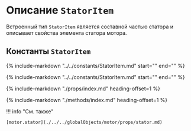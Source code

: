 # Описание `StatorItem`
Встроенный тип `StatorItem` является составной частью статора и описывает свойства элемента статора мотора.

## Константы `StatorItem`
{%
    include-markdown "../../constants/StatorItem.md"
    start="<!--startID-->"
    end="<!--endID-->"
%}

{%
    include-markdown "../../constants/StatorItem.md"
    start="<!--startLayer-->"
    end="<!--endLayer-->"
%}

{%
    include-markdown "./props/index.md"
    heading-offset=1
%}

{%
    include-markdown "./methods/index.md"
    heading-offset=1
%}

!!! info "См. также"

    [motor.stator](./../../globalObjects/motor/props/stator.md)
